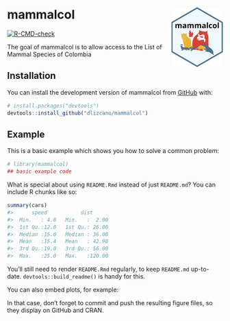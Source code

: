 
<!-- README.md is generated from README.Rmd. Please edit that file -->

# mammalcol <img src="man/figures/logo.png" align="right" height="139" alt="" />

<!-- badges: start -->

[![R-CMD-check](https://github.com/dlizcano/mammalcol/actions/workflows/R-CMD-check.yaml/badge.svg)](https://github.com/dlizcano/mammalcol/actions/workflows/R-CMD-check.yaml)
<!-- badges: end -->

The goal of mammalcol is to allow access to the List of Mammal Species
of Colombia

## Installation

You can install the development version of mammalcol from
[GitHub](https://github.com/mammalcol) with:

``` r
# install.packages("devtools")
devtools::install_github("dlizcano/mammalcol")
```

## Example

This is a basic example which shows you how to solve a common problem:

``` r
# library(mammalcol)
## basic example code
```

What is special about using `README.Rmd` instead of just `README.md`?
You can include R chunks like so:

``` r
summary(cars)
#>      speed           dist       
#>  Min.   : 4.0   Min.   :  2.00  
#>  1st Qu.:12.0   1st Qu.: 26.00  
#>  Median :15.0   Median : 36.00  
#>  Mean   :15.4   Mean   : 42.98  
#>  3rd Qu.:19.0   3rd Qu.: 56.00  
#>  Max.   :25.0   Max.   :120.00
```

You’ll still need to render `README.Rmd` regularly, to keep `README.md`
up-to-date. `devtools::build_readme()` is handy for this.

You can also embed plots, for example:

In that case, don’t forget to commit and push the resulting figure
files, so they display on GitHub and CRAN.
